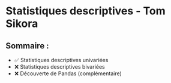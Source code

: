 # Statistiques descriptives - Tom Sikora

## Sommaire :
- ✅ Statistiques descriptives univariées
- ❌ Statistiques descriptives bivariées
- ❌ Découverte de Pandas (complémentaire)

